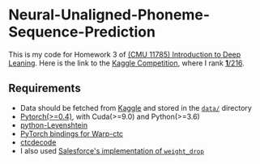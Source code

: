 # Neural-Unaligned-Phoneme-Sequence-Prediction
This is my code for Homework 3 of [(CMU 11785) Introduction to Deep Leaning](http://deeplearning.cs.cmu.edu/). Here is the link to the [Kaggle Competition](https://www.kaggle.com/c/Fall-11-785-homework-3-part-2), where I rank [__1__/216](https://www.kaggle.com/c/Fall-11-785-homework-3-part-2/leaderboard).

## Requirements
 - Data should be fetched from [Kaggle](https://www.kaggle.com/c/Fall-11-785-homework-3-part-2/data) and stored in the [`data/`](https://github.com/YangXuanyue/Neural-Unaligned-Phoneme-Sequence-Prediction/tree/master/data) directory
 - [Pytorch(>=0.4)](https://pytorch.org/), with Cuda(>=9.0) and Python(>=3.6)
 - [python-Levenshtein](https://pypi.org/project/python-Levenshtein/)
 - [PyTorch bindings for Warp-ctc](https://github.com/SeanNaren/warp-ctc)
 - [ctcdecode](https://github.com/parlance/ctcdecode)
 - I also used [Salesforce's implementation of `weight_drop`](https://github.com/salesforce/awd-lstm-lm/blob/master/weight_drop.py)

